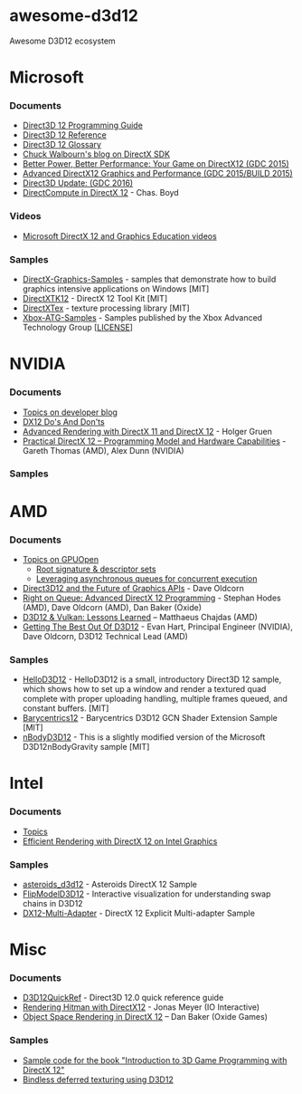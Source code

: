 # awesome-d3d12
Awesome D3D12 ecosystem

# Microsoft

### Documents
* [Direct3D 12 Programming Guide](https://msdn.microsoft.com/en-us/library/windows/desktop/dn899121(v=vs.85).aspx)
* [Direct3D 12 Reference](https://msdn.microsoft.com/en-us/library/windows/desktop/dn770458(v=vs.85).aspx)
* [Direct3D 12 Glossary](https://msdn.microsoft.com/en-us/library/windows/desktop/dn899119(v=vs.85).aspx)
* [Chuck Walbourn's blog on DirectX SDK](https://blogs.msdn.microsoft.com/chuckw/)
* [Better Power, Better Performance: Your Game on DirectX12 (GDC 2015)](https://channel9.msdn.com/Events/GDC/GDC-2015/Better-Power-Better-Performance-Your-Game-on-DirectX12)
* [Advanced DirectX12 Graphics and Performance (GDC 2015/BUILD 2015)](https://channel9.msdn.com/Events/GDC/GDC-2015/Advanced-DirectX12-Graphics-and-Performance)
* [Direct3D Update: (GDC 2016)](https://channel9.msdn.com/Events/GDC/GDC-2015/Advanced-DirectX12-Graphics-and-Performance)
* [DirectCompute in DirectX 12](http://on-demand.gputechconf.com/gtc/2015/presentation/S5561-Chas-Boyd.pdf) - Chas. Boyd

### Videos
* [Microsoft DirectX 12 and Graphics Education videos](https://www.youtube.com/channel/UCiaX2B8XiXR70jaN7NK-FpA)

### Samples
* [DirectX-Graphics-Samples](https://github.com/Microsoft/DirectX-Graphics-Samples) - samples that demonstrate how to build graphics intensive applications on Windows [MIT]
* [DirectXTK12](https://github.com/Microsoft/DirectXTK12) - DirectX 12 Tool Kit [MIT]
* [DirectXTex](https://github.com/Microsoft/DirectXTex) - texture processing library [MIT]
* [Xbox-ATG-Samples](https://github.com/Microsoft/Xbox-ATG-Samples) - Samples published by the Xbox Advanced Technology Group [[LICENSE](https://opensource.microsoft.com/codeofconduct/)]

# NVIDIA

### Documents
* [Topics on developer blog](https://developer.nvidia.com/taxonomy/term/278)
* [DX12 Do's And Don'ts](https://developer.nvidia.com/dx12-dos-and-donts)
* [Advanced Rendering with DirectX 11 and DirectX 12](http://developer.download.nvidia.com/gameworks/events/GDC2016/AdvancedRenderingwithDirectX11andDirectX12.pdf) - Holger Gruen
* [Practical DirectX 12 – Programming Model and Hardware Capabilities](http://32ipi028l5q82yhj72224m8j.wpengine.netdna-cdn.com/wp-content/uploads/2016/03/Practical_DX12_Programming_Model_and_Hardware_Capabilities.pdf) - Gareth Thomas (AMD), Alex Dunn (NVIDIA)

### Samples

# AMD

### Documents
* [Topics on GPUOpen](http://gpuopen.com/tag/dx12/)
  * [Root signature & descriptor sets](http://gpuopen.com/performance-root-signature-descriptor-sets/)
  * [Leveraging asynchronous queues for concurrent execution](http://gpuopen.com/concurrent-execution-asynchronous-queues/)
* [Direct3D12 and the Future of Graphics APIs](http://www.slideshare.net/DevCentralAMD/d3-d12-and-the-future-of-graphics-apis-by-dave-oldcorn) - Dave Oldcorn
* [Right on Queue: Advanced DirectX 12 Programming](http://32ipi028l5q82yhj72224m8j.wpengine.netdna-cdn.com/wp-content/uploads/2016/03/GDC_2016_D3D12_Right_On_Queue_final.pdf) - Stephan Hodes (AMD), Dave Oldcorn (AMD), Dan Baker (Oxide)
* [D3D12 & Vulkan: Lessons Learned](http://32ipi028l5q82yhj72224m8j.wpengine.netdna-cdn.com/wp-content/uploads/2016/03/d3d12_vulkan_lessons_learned.pdf) – Matthaeus Chajdas (AMD)
* [Getting The Best Out Of D3D12](http://amd-dev.wpengine.netdna-cdn.com/wordpress/media/2012/10/Getting-the-best-out-of-D3D12.ppsx) - Evan Hart, Principal Engineer (NVIDIA), Dave Oldcorn, D3D12 Technical Lead (AMD)

### Samples
* [HelloD3D12](https://github.com/GPUOpen-LibrariesAndSDKs/HelloD3D12) - HelloD3D12 is a small, introductory Direct3D 12 sample, which shows how to set up a window and render a textured quad complete with proper uploading handling, multiple frames queued, and constant buffers. [MIT]
* [Barycentrics12](https://github.com/GPUOpen-LibrariesAndSDKs/Barycentrics12) - Barycentrics D3D12 GCN Shader Extension Sample [MIT]
* [nBodyD3D12](https://github.com/GPUOpen-LibrariesAndSDKs/nBodyD3D12/tree/master/Samples/D3D12nBodyGravity) - This is a slightly modified version of the Microsoft D3D12nBodyGravity sample [MIT]

# Intel

### Documents

* [Topics](https://software.intel.com/en-us/search/site/field_tags/directx-12-78134)
* [Efficient Rendering with DirectX 12 on Intel Graphics](https://software.intel.com/sites/default/files/managed/4a/38/Efficient-Rendering-with-DirectX-12-on-Intel-Graphics.pdf)

### Samples
* [asteroids_d3d12](https://github.com/GameTechDev/asteroids_d3d12) - Asteroids DirectX 12 Sample
* [FlipModelD3D12](https://github.com/GameTechDev/FlipModelD3D12) - Interactive visualization for understanding swap chains in D3D12
* [DX12-Multi-Adapter](https://github.com/GameTechDev/DX12-Multi-Adapter) - DirectX 12 Explicit Multi-adapter Sample

# Misc

### Documents
* [D3D12QuickRef](https://github.com/alessiot89/D3D12QuickRef) - Direct3D 12.0 quick reference guide
* [Rendering Hitman with DirectX12](http://twvideo01.ubm-us.net/o1/vault/gdc2016/Presentations/meyer_jonas_rendering_hitman_with.pdf) - Jonas Meyer (IO Interactive)
* [Object Space Rendering in DirectX 12](http://oxidegames.com/wp-content/uploads/2016/03/Object-Space-Lighting-Rev-21.pptx) – Dan Baker (Oxide Games)

### Samples

* [Sample code for the book "Introduction to 3D Game Programming with DirectX 12"](https://github.com/d3dcoder/d3d12book)
* [Bindless deferred texturing using D3D12](https://github.com/TheRealMJP/DeferredTexturing)



